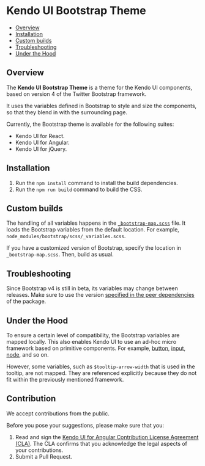 # Kendo UI Bootstrap Theme

* [Overview](#overview)
* [Installation](#installation)
* [Custom builds](#custom-builds)
* [Troubleshooting](#troubleshooting)
* [Under the Hood](#under-the-hood)

## Overview

The **Kendo UI Bootstrap Theme** is a theme for the Kendo UI components, based on version 4 of the Twitter Bootstrap framework.

It uses the variables defined in Bootstrap to style and size the components, so that they blend in with the surrounding page.

Currently, the Bootstrap theme is available for the following suites:  

* Kendo UI for React.
* Kendo UI for Angular.
* Kendo UI for jQuery.

## Installation

1. Run the `npm install` command to install the build dependencies.
1. Run the `npm run build` command to build the CSS.

## Custom builds

The handling of all variables happens in the [`_bootstrap-map.scss`](src/_bootstrap-map.scss) file. It loads the Bootstrap variables from the default location. For example, `node_modules/bootstrap/scss/_variables.scss`.

If you have a customized version of Bootstrap, specify the location in `_bootstrap-map.scss`. Then, build as usual.

## Troubleshooting

Since Bootstrap v4 is still in beta, its variables may change between releases. Make sure to use the version [specified in the peer dependencies](package.json) of the package.

## Under the Hood

To ensure a certain level of compatibility, the Bootstrap variables are mapped locally. This also enables Kendo UI to use an ad-hoc micro framework based on primitive components. For example, [button](src/mixins/appearance/_button.scss), [input](src/mixins/appearance/_input.scss), [node](src/mixins/appearance/_node.scss), and so on.

However, some variables, such as `$tooltip-arrow-width` that is used in the tooltip, are not mapped. They are referenced explicitly because they do not fit within the previously mentioned framework.

## Contribution

We accept contributions from the public.

Before you pose your suggestions, please make sure that you:

1. Read and sign the [Kendo UI for Angular Contribution License Agreement (CLA)](goo.gl/forms/dXc1RaE8le6rVZ0h1). The CLA confirms that you acknowledge the legal aspects of your contributions.
2. Submit a Pull Request.
